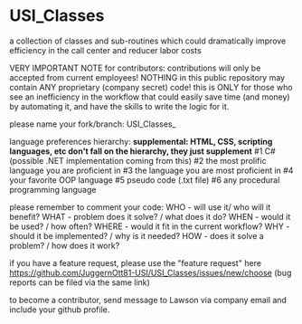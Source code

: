 # USI_Classes
a collection of classes and sub-routines which could dramatically 
improve efficiency in the call center and reducer labor costs

VERY IMPORTANT NOTE for contributors:
contributions will only be accepted from current employees!
NOTHING in this public repository may contain ANY proprietary (company secret) code!
this is ONLY for those who see an inefficiency in the workflow that could easily save time 
(and money) by automating it, and have the skills to write the logic for it.

please name your fork/branch: USI_Classes_<githubProfile>

language preferences hierarchy:
**supplemental: HTML, CSS, scripting languages, etc don't fall on the hierarchy, they just supplement**
#1 C# (possible .NET implementation coming from this)
#2 the most prolific language you are proficient in
#3 the language you are most proficient in
#4 your favorite OOP language
#5 pseudo code (.txt file)
#6 any procedural programming language

please remember to comment your code:
WHO - will use it/ who will it benefit?
WHAT - problem does it solve? / what does it do?
WHEN - would it be used? / how often?
WHERE - would it fit in the current workflow?
WHY - should it be implemented? / why is it needed?
HOW - does it solve a problem? / how does it work?

if you have a feature request, please use the "feature request" here 
https://github.com/JuggernOtt81-USI/USI_Classes/issues/new/choose 
(bug reports can be filed via the same link)

to become a contributor, send message to Lawson via company email and include your github profile.